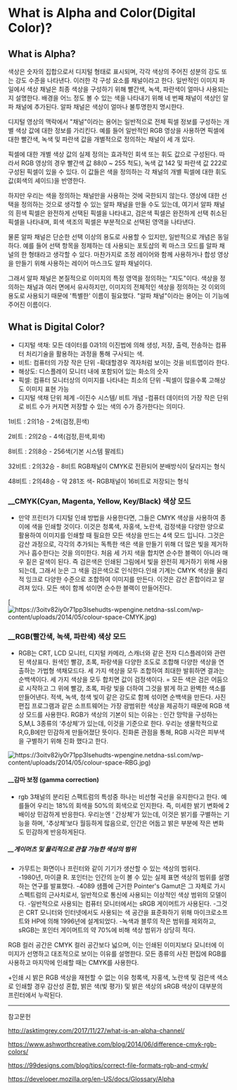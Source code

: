 # __What is Alpha and Color(Digital Color)?__


## __What is Alpha?__

색상은 숫자의 집합으로서 디지털 형태로 표시되며, 각각 색상의 주어진 성분의 강도 또는 강도 수준을 나타낸다. 이러한 각 구성 요소를 채널이라고 한다. 일반적인 이미지 파일에서 색상 채널은 최종 색상을 구성하기 위해 빨간색, 녹색, 파란색이 얼마나 사용되는지 설명한다. 배경을 어느 정도 볼 수 있는 색을 나타내기 위해 네 번째 채널이 색상인 알파 채널에 추가된다. 알파 채널은 색상이 얼마나 불투명한지 명시한다.

디지털 영상의 맥락에서 "채널"이라는 용어는 일반적으로 전체 픽셀 정보를 구성하는 개별 색상 값에 대한 정보를 가리킨다. 예를 들어 일반적인 RGB 영상을 사용하면 픽셀에 대한 빨간색, 녹색 및 파란색 값을 개별적으로 정의하는 채널이 세 개 있다.

픽셀에 대한 개별 색상 값의 실제 정의는 효과적인 회색 또는 휘도 값으로 구성된다. 따라서 RGB 영상의 경우 빨간색 값 88(0 ~ 255 척도), 녹색 값 142 및 파란색 값 222로 구성된 픽셀이 있을 수 있다. 이 값들은 색을 정의하는 각 채널의 개별 픽셀에 대한 휘도 값(회색의 셰이드)을 반영한다.

 하지만 우리는 색을 정의하는 채널만을 사용하는 것에 국한되지 않는다. 영상에 대한 선택을 정의하는 것으로 생각할 수 있는 알파 채널을 만들 수도 있는데, 여기서 알파 채널의 흰색 픽셀은 완전하게 선택된 픽셀을 나타내고, 검은색 픽셀은 완전하게 선택 취소된 픽셀을 나타내며, 회색 색조의 픽셀은 부분적으로 선택된 영역을 나타낸다.

물론 알파 채널은 단순한 선택 이상의 용도로 사용할 수 있지만, 일반적으로 개념은 동일하다. 예를 들어 선택 항목을 정제하는 데 사용되는 포토샵의 퀵 마스크 모드를 알파 채널의 한 형태라고 생각할 수 있다. 
마찬가지로 조정 레이어와 함께 사용하거나 합성 영상을 만들기 위해 사용하는 레이어 마스크도 알파 채널이다.

그래서 알파 채널은 본질적으로 이미지의 특정 영역을 정의하는 "지도"이다. 색상을 정의하는 채널과 여러 면에서 유사하지만, 이미지의 전체적인 색상을 정의하는 것 이외의 용도로 사용되기 때문에 '특별한' 이름이 필요했다. "알파 채널"이라는 용어는 이 기능에 주어진 이름이다.

## __What is Digital Color?__

+ 디지털 색채: 모든 데이터를 0과1의 이진법에 의해 생성, 저장, 출력, 전송하는 컴퓨터 처리기술을 활용하는 과정을 통해 구사되는 색.
+ 비트: 컴퓨터의 가장 작은 단위
-확대할경우 격자처럼 보이는 것을 비트맵이라 한다.
+ 해상도: 디스플레이 모니터 내에 포함되어 있는 화소의 숫자
+ 픽셀: 컴퓨터 모니터상의 이미지를 나타내는 최소의 단위
-픽셀이 많을수록 고해상도 이미지 표현 가능 
+ 디지털 색채 단위 체계
-이진수 시스템/ 비트 개념
-컴퓨터 데이터의 가장 작은 단위로 비트 수가 커지면 저장할 수 있는 색의 수가 증가한다는 의미다.

1비트 : 2의1승 - 2색(검정,흰색)

2비트 : 2의2승 - 4색(검정,흰색,회색)

8비트 : 2의8승 - 256색(기본 시스템 팔레트)

32비트 : 2의32승 - 8비트 RGB채널이 CMYK로 전환되어 분배방식이 달라지는 형식

48비트 : 2의48승 - 약 281조 색- RGB채널이 16비트로 저장되는 형식


### __CMYK(Cyan, Magenta, Yellow, Key/Black) 색상 모드

+ 만약 프린터가 디지털 인쇄 방법을 사용한다면, 그들은 CMYK 색상을 사용하여 종이에 색을 인쇄할 것이다. 이것은 청록색, 자홍색, 노란색, 검정색을 다양한 양으로 활용하여 이미지를 인쇄할 때 필요한 모든 색상을 만드는 4색 모드 입니다. 그것은 감산 과정으로, 각각의 추가되는 독특한 색은 색을 만들기 위해 더 많은 빛을 제거하거나 흡수한다는 것을 의미한다. 처음 세 가지 색을 합치면 순수한 블랙이 아니라 매우 짙은 갈색이 된다. 즉 검은색은 인쇄된 그림에서 빛을 완전히 제거하기 위해 사용되는데, 그래서 눈은 그 색을 검은색으로 인식한다.인쇄 기계는 CMYK 색상을 물리적 잉크로 다양한 수준으로 조합하여 이미지를 만든다. 이것은 감산 혼합이라고 알려져 있다.  모든 색이 함께 섞이면 순수한 블랙이 만들어진다.

[![https://3oitv82iy0r71pp3lsehudts-wpengine.netdna-ssl.com/wp-content/uploads/2014/05/colour-space-CMYK.jpg)](https://3oitv82iy0r71pp3lsehudts-wpengine.netdna-ssl.com/wp-content/uploads/2014/05/colour-space-CMYK.jpg)

### __RGB(빨간색, 녹색, 파란색) 색상 모드

+ RGB는 CRT, LCD 모니터, 디지털 카메라, 스캐너와 같은 전자 디스플레이와 관련된 색상표다. 원색인 빨강, 초록, 파랑색을 다양한 조도로 조합해 다양한 색상을 연출하는 가법형 색채모드다. 세 가지 색상을 모두 조합하여 최대한 발휘하면 결과는 순백색이다. 세 가지 색상을 모두 합치면 값이 검정색이다. = 모든 색은 검은 어둠으로 시작하고 그 위에 빨강, 초록, 파랑 빛을 더하여 그것을 밝게 하고 완벽한 색소를 만들어낸다. 적색, 녹색, 청색 빛이 같은 강도로 함께 섞이면 순백색을 만든다.
사진 편집 프로그램과 같은 소프트웨어는 가장 광범위한 색상을 제공하기 때문에 RGB 색상 모드를 사용한다.
RGB가 색상의 기본이 되는 이유는 : 인간 망막을 구성하는 S,M,L 3종류의 ‘추상체’가 있는데, 이것을 기준으로 한다. 우리눈 생물학적으로 R,G,B에만 민감하게 만들어졌단 뜻이다.
진화론 관점을 통해, RGB 시각은 피부색을 구별하기 위해 진화 했다고 한다.

![https://3oitv82iy0r71pp3lsehudts-wpengine.netdna-ssl.com/wp-content/uploads/2014/05/colour-space-RBG.jpg)](https://3oitv82iy0r71pp3lsehudts-wpengine.netdna-ssl.com/wp-content/uploads/2014/05/colour-space-RBG.jpg)
 
#### __감마 보정 (gamma correction)

+ rgb 3채널의 분리된 스팩트럼의 특성중 하나는 비선형 곡선을 유지한다고 한다.
예를들어 우리는 18%의 회색을 50%의 회색으로 인지한다.
즉, 미세한 밝기 변화에 2배이상 민감하게 반응한다.
우리눈엔 ‘ 간상체’가 있는데, 이것은 밝기를 구별하는 기능을 하며, '추상체’보다 월등하게 많음으로, 인간은 어둡고 밝은 부분에 작은 변화도 민감하게 반응하게된다.

##### __게이머츠 및 물리적으로 관찰 가능한 색상의 범위

+ 가무트는 화면이나 프린터와 같이 기기가 생산할 수 있는 색상의 범위다.  
-1980년, 마이클 R. 포인터는 인간의 눈이 볼 수 있는 실제 표면 색상의 범위를 설명하는 연구를 발표했다.
-4089 샘플에 근거한 Pointer's Gamut은 그 자체로 가시 스펙트럼의 근사치로서, 일반적으로 통신에 사용되는 이상적인 색상 범위의 모델이다.
-일반적으로 사용되는 컴퓨터 모니터에서는 sRGB 게이머트가 사용된다. 
-그것은 CRT 모니터와 인터넷에서도 사용되는 색 공간을 표준화하기 위해 마이크로소프트와 HP에 의해 1996년에 설계되었다. 
-녹색과 블루의 작은 범위를 제외하고, sRGB는 포인터 게이머트의 약 70%에 비해 색상 범위가 상당히 적다.


RGB 컬러 공간은 CMYK 컬러 공간보다 넓으며, 이는 인쇄된 이미지보다 모니터에 이미지가 선명하고 대조적으로 보이는 이유를 설명한다. 
모든 종류의 사진 편집에 RGB를 사용하고 마지막에 인쇄할 때는 CMYK를 사용한다.

+인쇄 시 밝은 RGB 색상을 재현할 수 없는 이유
청록색, 자홍색, 노란색 및 검은색 색소로 인쇄할 경우 감산성 혼합, 밝은 색(빛 평가) 및 밝은 색상의 sRGB 색상이 대부분의 프린터에서 누락된다.

-------------------------------------------------------------------------
참고문헌

http://asktimgrey.com/2017/11/27/what-is-an-alpha-channel/

https://www.ashworthcreative.com/blog/2014/06/difference-cmyk-rgb-colors/

https://99designs.com/blog/tips/correct-file-formats-rgb-and-cmyk/

https://developer.mozilla.org/en-US/docs/Glossary/Alpha
